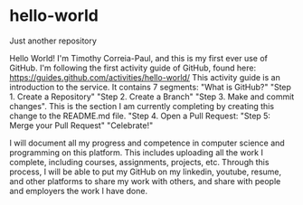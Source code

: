 # hello-world
Just another repository

Hello World!
I'm Timothy Correia-Paul, and this is my first ever use of GitHub.
I'm following the first activity guide of GitHub, found here: https://guides.github.com/activities/hello-world/
This activity guide is an introduction to the service. It contains 7 segments:
"What is GitHub?"
"Step 1. Create a Repository"
"Step 2. Create a Branch"
"Step 3. Make and commit changes". This is the section I am currently completing by creating this change to the README.md file.
"Step 4. Open a Pull Request:
"Step 5: Merge your Pull Request"
"Celebrate!"

I will document all my progress and competence in computer science and programming on this platform. This includes uploading all the work I complete, including courses, assignments, projects, etc. Through this process, I will be able to put my GitHub on my linkedin, youtube, resume, and other platforms to share my work with others, and share with people and employers the work I have done.
